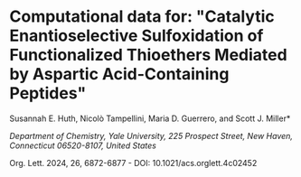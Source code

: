 # Computational data for: "Catalytic Enantioselective Sulfoxidation of Functionalized Thioethers Mediated by Aspartic Acid-Containing Peptides"

Susannah E. Huth, Nicolò Tampellini, Maria D. Guerrero, and Scott J. Miller*

*Department of Chemistry, Yale University, 225 Prospect Street, New Haven, Connecticut 06520-8107, United States*

Org. Lett. 2024, 26, 6872-6877 - DOI: 10.1021/acs.orglett.4c02452
